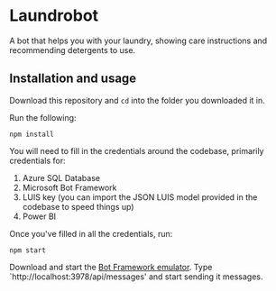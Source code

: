 # Laundrobot #

A bot that helps you with your laundry, showing care instructions and recommending detergents to use.

## Installation and usage ##

Download this repository and `cd` into the folder you downloaded it in.

Run the following:

`npm install`

You will need to fill in the credentials around the codebase, primarily credentials for:
1. Azure SQL Database
2. Microsoft Bot Framework
3. LUIS key (you can import the JSON LUIS model provided in the codebase to speed things up)
4. Power BI

Once you've filled in all the credentials, run:

`npm start`

Download and start the [Bot Framework emulator](https://emulator.botframework.com). Type `http://localhost:3978/api/messages' and start sending it messages. 

